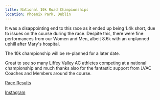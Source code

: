 ```yaml
---
title: National 10k Road Championships
location: Phoenix Park, Dublin
---
```


It was a disappointing end to this race as it ended up being 1.4k short, due to issues on the course during the race. Despite this, there were fine performances from our Women and Men, albeit 8.6k with an unplanned uphill after Mary's hospital. 

The 10k championship will be re-planned for a later date.

Great to see so many Liffey Valley AC athletes competing at a national championship and much thanks also for the fantastic support from LVAC Coaches and Members around the course.

<a href="/races/2023-04-16-National-10k-Road/" target="_blank" rel="noopener noreferrer">Race Results</a>

<a href="https://www.instagram.com/p/CrG1a6LM7ly/" target="_blank" rel="noopener noreferrer">Instagram</a>